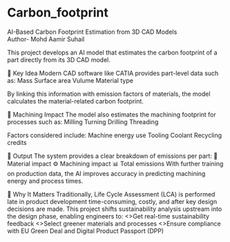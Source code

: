# Carbon_footprint
AI-Based Carbon Footprint Estimation from 3D CAD Models 
<br>
Author- Mohd Aamir Suhail

This project develops an AI model that estimates the carbon footprint of a part directly from its 3D CAD model.

🔹 Key Idea
Modern CAD software like CATIA provides part-level data such as:
Mass
Surface area
Vulume
Material type

By linking this information with emission factors of materials, the model calculates the material-related carbon footprint.

🔹 Machining Impact
The model also estimates the machining footprint for processes such as:
Milling
Turning
Drilling
Threading

Factors considered include:
Machine energy use
Tooling
Coolant
Recycling credits

🔹 Output
The system provides a clear breakdown of emissions per part:
🌱 Material impact
⚙️ Machining impact
📊 Total emissions
With further training on production data, the AI improves accuracy in predicting machining energy and process times.

🔹 Why It Matters
Traditionally, Life Cycle Assessment (LCA) is performed late in product development time-consuming, costly, and after key design decisions are made.
This project shifts sustainability analysis upstream into the design phase, enabling engineers to:
<>Get real-time sustainability feedback
<>Select greener materials and processes
<>Ensure compliance with EU Green Deal and Digital Product Passport (DPP)
